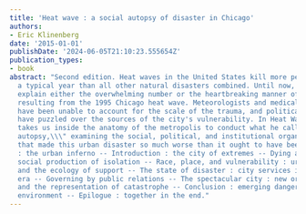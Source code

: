 ```yaml
---
title: 'Heat wave : a social autopsy of disaster in Chicago'
authors:
- Eric Klinenberg
date: '2015-01-01'
publishDate: '2024-06-05T21:10:23.555654Z'
publication_types:
- book
abstract: "Second edition. Heat waves in the United States kill more people during
  a typical year than all other natural disasters combined. Until now, no one could
  explain either the overwhelming number or the heartbreaking manner of the deaths
  resulting from the 1995 Chicago heat wave. Meteorologists and medical scientists
  have been unable to account for the scale of the trauma, and political officials
  have puzzled over the sources of the city's vulnerability. In Heat Wave, Eric Klinenberg
  takes us inside the anatomy of the metropolis to conduct what he calls a \\\"social
  autopsy,\\\" examining the social, political, and institutional organs of the city
  that made this urban disaster so much worse than it ought to have been. Prologue
  : the urban inferno -- Introduction : the city of extremes -- Dying alone : the
  social production of isolation -- Race, place, and vulnerability : urban neighborhoods
  and the ecology of support -- The state of disaster : city services in the empowerment
  era -- Governing by public relations -- The spectacular city : new organizations
  and the representation of catastrophe -- Conclusion : emerging dangers in the urban
  environment -- Epilogue : together in the end."
---
```

